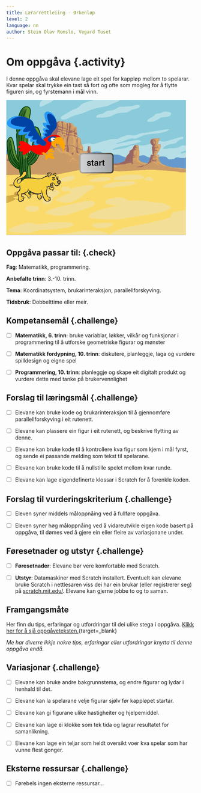 ```yaml
---
title: Lærarrettleiing - Ørkenløp
level: 2
language: nn
author: Stein Olav Romslo, Vegard Tuset
---
```



# Om oppgåva {.activity}

I denne oppgåva skal elevane lage eit spel for kappløp mellom to spelarar. Kvar
spelar skal trykke ein tast så fort og ofte som mogleg for å flytte figuren sin,
og fyrstemann i mål vinn.

![Illustrasjon av eit ferdig Ørkenløp-spel](orkenlop.png)

## Oppgåva passar til: {.check}

__Fag__: Matematikk, programmering.

__Anbefalte trinn__: 3.-10. trinn.

__Tema__: Koordinatsystem, brukarinteraksjon, parallellforskyving.

__Tidsbruk__: Dobbelttime eller meir.

## Kompetansemål {.challenge}

- [ ] __Matematikk, 6. trinn__: bruke variablar, løkker, vilkår og funksjonar i
      programmering til å utforske geometriske figurar og mønster

- [ ] __Matematikk fordypning, 10. trinn__: diskutere, planleggje, laga og
      vurdere spilldesign og eigne spel

- [ ] __Programmering, 10. trinn__: planleggje og skape eit digitalt produkt og
      vurdere dette med tanke på brukervennlighet

## Forslag til læringsmål {.challenge}

- [ ] Elevane kan bruke kode og brukarinteraksjon til å gjennomføre
  parallellforskyving i eit rutenett.

- [ ] Elevane kan plassere ein figur i eit rutenett, og beskrive flytting av
  denne.

- [ ] Elevane kan bruke kode til å kontrollere kva figur som kjem i mål fyrst,
  og sende ei passande melding som tekst til spelarane.

- [ ] Elevane kan bruke kode til å nullstille spelet mellom kvar runde.

- [ ] Elevane kan lage eigendefinerte klossar i Scratch for å forenkle koden.

## Forslag til vurderingskriterium {.challenge}

- [ ] Eleven syner middels måloppnåing ved å fullføre oppgåva.

- [ ] Eleven syner høg måloppnåing ved å vidareutvikle eigen kode basert på
  oppgåva, til dømes ved å gjere ein eller fleire av variasjonane under.

## Føresetnader og utstyr {.challenge}

- [ ] __Føresetnader__: Elevane bør vere komfortable med Scratch.

- [ ] __Utstyr__: Datamaskiner med Scratch installert. Eventuelt kan elevane
  bruke Scratch i nettlesaren viss dei har ein brukar (eller registrerer seg) på
  [scratch.mit.edu/](https://scratch.mit.edu/). Elevane kan gjerne jobbe to og
  to saman.

## Framgangsmåte

Her finn du tips, erfaringar og utfordringar til dei ulike stega i oppgåva.
[Klikk her for å sjå
oppgåveteksten.](../orkenlop/orkenlop_nn.html){target=_blank}

_Me har diverre ikkje nokre tips, erfaringar eller utfordringar knytta til denne
oppgåva endå._

## Variasjonar {.challenge}

- [ ] Elevane kan bruke andre bakgrunnstema, og endre figurar og lydar i henhald
  til det.

- [ ] Elevane kan la spelarane velje figurar sjølv før kappløpet startar.

- [ ] Elevane kan gi figurane ulike hastigheiter og hjelpemiddel.

- [ ] Elevane kan lage ei klokke som tek tida og lagrar resultatet for
  samanlikning.

- [ ] Elevane kan lage ein teljar som heldt oversikt voer kva spelar som har
  vunne flest gonger.

## Eksterne ressursar {.challenge}

- [ ] Førebels ingen eksterne ressursar...

